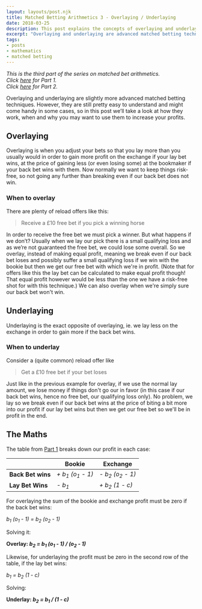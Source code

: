 ```yaml
---
layout: layouts/post.njk
title: Matched Betting Arithmetics 3 - Overlaying / Underlaying
date: 2018-03-25
description: This post explains the concepts of overlaying and underlaying in matched betting, including when and how to use them for maximizing profits.
excerpt: "Overlaying and underlaying are advanced matched betting techniques that can help you maximize profits in specific scenarios. This post explains how they work and when to use them..."
tags:
- posts
- mathematics
- matched betting
---
```

_This is the third part of the series on matched bet arithmetics.<br>
Click [here](/posts/2017-2-1-Matched-Betting-Arithmetics/) for Part 1.<br>
Click [here](/posts/2017-2-9-Matched-Betting-Arithmetics-2/) for Part 2._

Overlaying and underlaying are slightly more advanced matched betting techniques. However, they are still pretty easy to understand and might come handy in some cases, so in this post we’ll take a look at how they work, when and why you may want to use them to increase your profits.

## Overlaying ##

Overlaying is when you adjust your bets so that you lay more than you usually would in order to gain more profit on the exchange if your lay bet wins, at the price of gaining less (or even losing some) at the bookmaker if your back bet wins with them.
Now normally we want to keep things risk-free, so not going any further than breaking even if our back bet does not win.

### When to overlay ###

There are plenty of reload offers like this:

> Receive a £10 free bet if you pick a winning horse

In order to receive the free bet we must pick a winner. But what happens if we don’t? Usually when we lay our pick there is a small qualifying loss and as we’re not guaranteed the free bet, we could lose some overall. So we overlay, instead of making equal profit, meaning we break even if our back bet loses and possibly suffer a small qualifying loss if we win with the bookie but then we get our free bet with which we're in profit. (Note that for offers like this the lay bet can be calculated to make equal profit though! That equal profit however would be less than the one we have a risk-free shot for with this technique.)
We can also overlay when we're simply sure our back bet won't win.

## Underlaying ##

Underlaying is the exact opposite of overlaying, ie. we lay less on the exchange in order to gain more if the back bet wins.

### When to underlay ###

Consider a (quite common) reload offer like

> Get a £10 free bet if your bet loses

Just like in the previous example for overlay, if we use the normal lay amount, we lose money if things don't go our in favor (in this case if our back bet wins, hence no free bet, our qualifying loss only). No problem, we lay so we break even if our back bet wins at the price of biting a bit more into our profit if our lay bet wins but then we get our free bet so we'll be in profit in the end.

## The Maths ##

The table from [Part 1](/Matched-Betting-Arithmetics/) breaks down our profit in each case:

| |**Bookie**|**Exchange**
|-|-|-
|**Back Bet wins**|*+ b<sub>1</sub> (o<sub>1</sub> - 1)*|*- b<sub>2</sub> (o<sub>2</sub> - 1)*
|**Lay Bet Wins**|*- b<sub>1</sub>*|*+ b<sub>2</sub> (1 - c)*

For overlaying the sum of the bookie and exchange profit must be zero if the back bet wins:

*b<sub>1</sub> (o<sub>1</sub> - 1) = b<sub>2</sub> (o<sub>2</sub> - 1)*

Solving it:

**Overlay: *b<sub>2</sub> = b<sub>1</sub> (o<sub>1</sub> - 1) / (o<sub>2</sub> - 1)***

Likewise, for underlaying the profit must be zero in the second row of the table, if the lay bet wins:

*b<sub>1</sub> = b<sub>2</sub> (1 - c)*

Solving:

**Underlay: *b<sub>2</sub> = b<sub>1</sub> / (1 - c)***